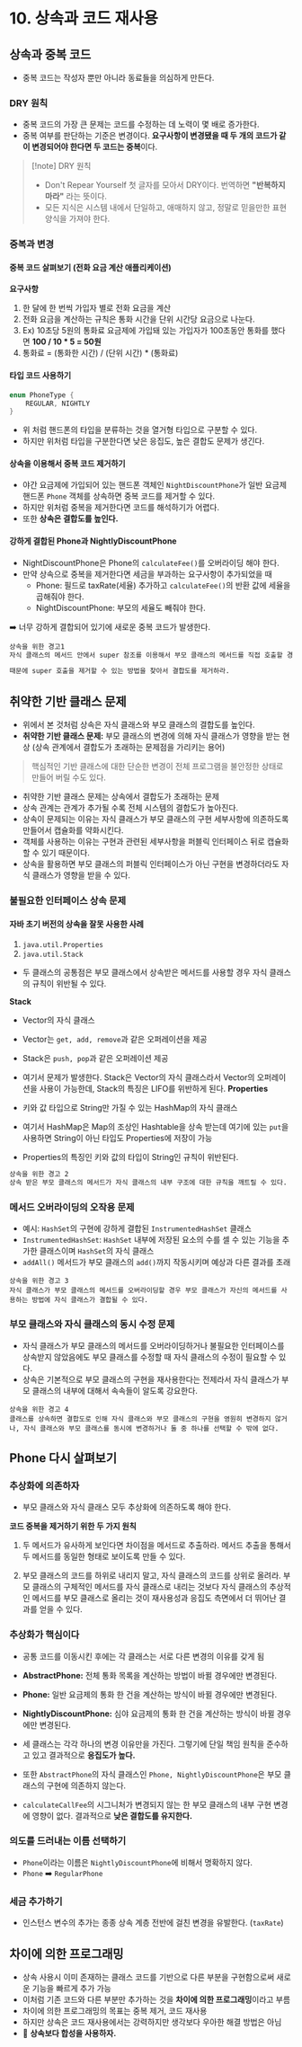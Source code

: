 # 10. 상속과 코드 재사용

## 상속과 중복 코드

- 중복 코드는 작성자 뿐만 아니라 동료들을 의심하게 만든다.

### DRY 원칙

- 중복 코드의 가장 큰 문제는 코드를 수정하는 데 노력이 몇 배로 증가한다.
- 중복 여부를 판단하는 기준은 변경이다. **요구사항이 변경됐을 때 두 개의 코드가 같이 변경되어야 한다면 두 코드는 중복**이다.

> [!note] DRY 원칙
> - Don't Repear Yourself 첫 글자를 모아서 DRY이다. 번역하면 **"반복하지 마라"** 라는 뜻이다.
> - 모든 지식은 시스템 내에서 단일하고, 애매하지 않고, 정말로 믿을만한 표현 양식을 가져야 한다.

### 중복과 변경

#### 중복 코드 살펴보기 (전화 요금 계산 애플리케이션)

**요구사항**

1. 한 달에 한 번씩 가입자 별로 전화 요금을 계산
2. 전화 요금을 계산하는 규칙은 통화 시간을 단위 시간당 요금으로 나눈다.
3. Ex) 10초당 5원의 통화료 요금제에 가입돼 있는 가입자가 100초동안 통화를 했다면 **100 / 10 * 5 = 50원**
4. 통화료 = (통화한 시간) / (단위 시간) * (통화료)

#### 타입 코드 사용하기

```java
enum PhoneType {
    REGULAR, NIGHTLY
}
```

- 위 처럼 핸드폰의 타입을 분류하는 것을 열거형 타입으로 구분할 수 있다.
- 하지만 위처럼 타입을 구분한다면 낮은 응집도, 높은 결합도 문제가 생긴다.

#### 상속을 이용해서 중복 코드 제거하기

- 야간 요금제에 가입되어 있는 핸드폰 객체인 `NightDiscountPhone`가 일반 요금제 핸드폰 `Phone` 객체를 상속하면 중복 코드를 제거할 수 있다.
- 하지만 위처럼 중복을 제거한다면 코드를 해석하기가 어렵다.
- 또한 **상속은 결합도를 높인다.**

#### 강하게 결합된 Phone과 NightlyDiscountPhone

- NightDiscountPhone은 Phone의 `calculateFee()`를 오버라이딩 해야 한다.
- 만약 상속으로 중복을 제거한다면 세금을 부과하는 요구사항이 추가되었을 때
    - Phone: 필드로 taxRate(세율) 추가하고 `calculateFee()`의 반환 값에 세율을 곱해줘야 한다.
    - NightDiscountPhone: 부모의 세율도 빼줘야 한다.

➡️ 너무 강하게 결합되어 있기에 새로운 중복 코드가 발생한다.

```txt
상속을 위한 경고1
자식 클래스의 메서드 안에서 super 참조를 이용해서 부모 클래스의 메서드를 직접 호출할 경우 두 클래스는 강하게 결합된다.

때문에 super 호출을 제거할 수 있는 방법을 찾아서 결합도를 제거하라.
```

## 취약한 기반 클래스 문제

- 위에서 본 것처럼 상속은 자식 클래스와 부모 클래스의 결합도를 높인다.
- **취약한 기반 클래스 문제:** 부모 클래스의 변경에 의해 자식 클래스가 영향을 받는 현상 (상속 관계에서 결합도가 초래하는 문제점을 가리키는 용어)

> 핵심적인 기반 클래스에 대한 단순한 변경이 전체 프로그램을 불안정한 상태로 만들어 버릴 수도 있다.

- 취약한 기반 클래스 문제는 상속에서 결합도가 초래하는 문제
- 상속 관계는 관계가 추가될 수록 전체 시스템의 결합도가 높아진다.
- 상속이 문제되는 이유는 자식 클래스가 부모 클래스의 구현 세부사항에 의존하도록 만들어서 캡슐화를 약화시킨다.
- 객체를 사용하는 이유는 구현과 관련된 세부사항을 퍼블릭 인터페이스 뒤로 캡슐화할 수 있기 때문이다.
- 상속을 활용하면 부모 클래스의 퍼블릭 인터페이스가 아닌 구현을 변경하더라도 자식 클래스가 영향을 받을 수 있다.

### 불필요한 인터페이스 상속 문제

#### 자바 초기 버전의 상속을 잘못 사용한 사례

1. `java.util.Properties`
2. `java.util.Stack`

- 두 클래스의 공통점은 부모 클래스에서 상속받은 메서드를 사용할 경우 자식 클래스의 규칙이 위반될 수 있다.

**Stack**

- Vector의 자식 클래스
- Vector는 `get, add, remove`과 같은 오퍼레이션을 제공
- Stack은 `push, pop`과 같은 오퍼레이션 제공

- 여기서 문제가 발생한다. Stack은 Vector의 자식 클래스라서 Vector의 오퍼레이션을 사용이 가능한데, Stack의 특징은 LIFO를 위반하게 된다.
  **Properties**
- 키와 값 타입으로 String만 가질 수 있는 HashMap의 자식 클래스
- 여기서 HashMap은 Map의 조상인 Hashtable을 상속 받는데 여기에 있는 `put`을 사용하면 String이 아닌 타입도 Properties에 저장이 가능
- Properties의 특징인 키와 값의 타입이 String인 규칙이 위반된다.

```txt
상속을 위한 경고 2
상속 받은 부모 클래스의 메서드가 자식 클래스의 내부 구조에 대한 규칙을 깨트릴 수 있다.
```

### 메서드 오버라이딩의 오작용 문제

- 예시: `HashSet`의 구현에 강하게 결합된 `InstrumentedHashSet` 클래스
- `InstrumentedHashSet`: `HashSet` 내부에 저장된 요소의 수를 셀 수 있는 기능을 추가한 클래스이며 `HashSet`의 자식 클래스
- `addAll()` 메서드가 부모 클래스의 `add()`까지 작동시키며 예상과 다른 결과를 초래

```
상속을 위한 경고 3
자식 클래스가 부모 클래스의 메서드를 오버라이딩할 경우 부모 클래스가 자신의 메서드를 사용하는 방법에 자식 클래스가 결합될 수 있다.
```

### 부모 클래스와 자식 클래스의 동시 수정 문제

- 자식 클래스가 부모 클래스의 메서드를 오버라이딩하거나 불필요한 인터페이스를 상속받지 않았음에도 부모 클래스를 수정할 때 자식 클래스의 수정이 필요할 수 있다.
- 상속은 기본적으로 부모 클래스의 구현을 재사용한다는 전제라서 자식 클래스가 부모 클래스의 내부에 대해서 속속들이 알도록 강요한다.

```
상속을 위한 경고 4
클래스를 상속하면 결합도로 인해 자식 클래스와 부모 클래스의 구현을 영원히 변경하지 않거나, 자식 클래스와 부모 클래스를 동시에 변경하거나 둘 중 하나를 선택할 수 밖에 없다.
```

## Phone 다시 살펴보기

### 추상화에 의존하자

- 부모 클래스와 자식 클래스 모두 추상화에 의존하도록 해야 한다.

**코드 중복을 제거하기 위한 두 가지 원칙**

1. 두 메서드가 유사하게 보인다면 차이점을 메서드로 추출하라. 메서드 추출을 통해서 두 메서드를 동일한 형태로 보이도록 만들 수 있다.

2. 부모 클래스의 코드를 하위로 내리지 말고, 자식 클래스의 코드를 상위로 올려라. 부모 클래스의 구체적인 메서드를 자식 클래스로 내리는 것보다 자식 클래스의 추상적인 메서드를 부모 클래스로 올리는 것이 재사용성과
   응집도 측면에서 더 뛰어난 결과를 얻을 수 있다.

### 추상화가 핵심이다

- 공통 코드를 이동시킨 후에는 각 클래스는 서로 다른 변경의 이유를 갖게 됨
- **AbstractPhone:** 전체 통화 목록을 계산하는 방법이 바뀔 경우에만 변경된다.
- **Phone:** 일반 요금제의 통화 한 건을 계산하는 방식이 바뀔 경우에만 변경된다.
- **NightlyDiscountPhone:** 심야 요금제의 통화 한 건을 계산하는 방식이 바뀔 경우에만 변경된다.

- 세 클래스는 각각 하나의 변경 이유만을 가진다. 그렇기에 단일 책임 원칙을 준수하고 있고 결과적으로 **응집도가 높다.**
- 또한 `AbstractPhone`의 자식 클래스인 `Phone, NightlyDiscountPhone`은 부모 클래스의 구현에 의존하지 않는다.
- `calculateCallFee`의 시그니처가 변경되지 않는 한 부모 클래스의 내부 구현 변경에 영향이 없다. 결과적으로 **낮은 결합도를 유지한다.**

### 의도를 드러내는 이름 선택하기

- `Phone`이라는 이름은 `NightlyDiscountPhone`에 비해서 명확하지 않다.
- `Phone` ➡️ `RegularPhone`

### 세금 추가하기

- 인스턴스 변수의 추가는 종종 상속 계층 전반에 걸친 변경을 유발한다. (`taxRate`)

## 차이에 의한 프로그래밍

- 상속 사용시 이미 존재하는 클래스 코드를 기반으로 다른 부분을 구현함으로써 새로운 기능을 빠르게 추가 가능
- 이처럼 기존 코드와 다른 부분만 추가하는 것을 **차이에 의한 프로그래밍**이라고 부름
- 차이에 의한 프로그래밍의 목표는 중복 제거, 코드 재사용
- 하지만 상속은 코드 재사용에서는 강력하지만 생각보다 우아한 해결 방법은 아님
- 🚀 **상속보다 합성을 사용하자.**

